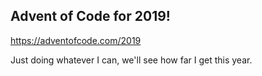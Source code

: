 ## Advent of Code for 2019!

https://adventofcode.com/2019

Just doing whatever I can, we'll see how far I get this year.
